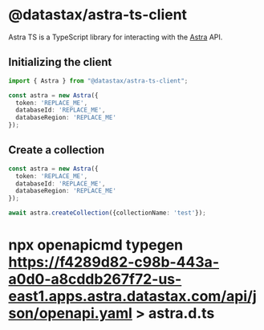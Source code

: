 # @datastax/astra-ts-client

Astra TS is a TypeScript library for interacting with the [Astra](https://astra.datastax.com/) API.

## Initializing the client

```typescript
import { Astra } from "@datastax/astra-ts-client";

const astra = new Astra({
  token: 'REPLACE_ME',
  databaseId: 'REPLACE_ME',
  databaseRegion: 'REPLACE_ME'
});
```

## Create a collection
```typescript
const astra = new Astra({
  token: 'REPLACE_ME',
  databaseId: 'REPLACE_ME',
  databaseRegion: 'REPLACE_ME'
});

await astra.createCollection({collectionName: 'test'});

```












# npx openapicmd typegen https://f4289d82-c98b-443a-a0d0-a8cddb267f72-us-east1.apps.astra.datastax.com/api/json/openapi.yaml > astra.d.ts